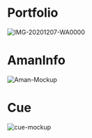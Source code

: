 # Portfolio

![IMG-20201207-WA0000](https://user-images.githubusercontent.com/68607257/184832446-3d28d350-55f2-467d-ae92-4081dd92170a.jpg)

# AmanInfo

![Aman-Mockup](https://user-images.githubusercontent.com/68607257/184725126-9618f7a1-cbca-47bb-a9c0-9f02951cded1.png)

# Cue

![cue-mockup](https://user-images.githubusercontent.com/68607257/184819178-7947f494-5440-40f4-b594-402a755ea5dc.png)

